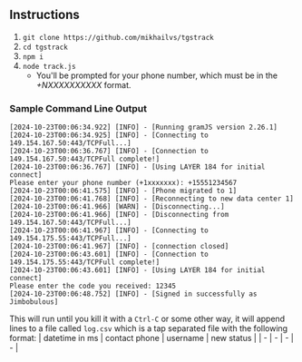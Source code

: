 ## Instructions

1. `git clone https://github.com/mikhailvs/tgstrack`
2. `cd tgstrack`
3. `npm i`
4. `node track.js`
   * You'll be prompted for your phone number, which must be in the *+NXXXXXXXXXX* format.

### Sample Command Line Output
```aiignore
[2024-10-23T00:06:34.922] [INFO] - [Running gramJS version 2.26.1]
[2024-10-23T00:06:34.925] [INFO] - [Connecting to 149.154.167.50:443/TCPFull...]
[2024-10-23T00:06:36.767] [INFO] - [Connection to 149.154.167.50:443/TCPFull complete!]
[2024-10-23T00:06:36.767] [INFO] - [Using LAYER 184 for initial connect]
Please enter your phone number (+1xxxxxxx): +15551234567
[2024-10-23T00:06:41.575] [INFO] - [Phone migrated to 1]
[2024-10-23T00:06:41.768] [INFO] - [Reconnecting to new data center 1]
[2024-10-23T00:06:41.966] [WARN] - [Disconnecting...]
[2024-10-23T00:06:41.966] [INFO] - [Disconnecting from 149.154.167.50:443/TCPFull...]
[2024-10-23T00:06:41.967] [INFO] - [Connecting to 149.154.175.55:443/TCPFull...]
[2024-10-23T00:06:41.967] [INFO] - [connection closed]
[2024-10-23T00:06:43.601] [INFO] - [Connection to 149.154.175.55:443/TCPFull complete!]
[2024-10-23T00:06:43.601] [INFO] - [Using LAYER 184 for initial connect]
Please enter the code you received: 12345
[2024-10-23T00:06:48.752] [INFO] - [Signed in successfully as Jimbobulous]
```

This will run until you kill it with a `Ctrl-C` or some other way, it will append lines to a file called `log.csv` which
is a tap separated file with the following format:
    | datetime in ms | contact phone | username | new status |
    | - | - | - | - |
